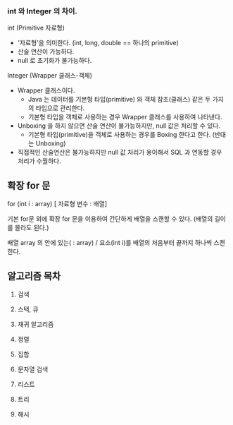 ### int 와 Integer 의 차이.

int (Primitive 자료형)

- '자료형'을 의미한다. (int, long, double == 하나의 primitive)
- 산술 연산이 가능하다.
- null 로 초기화가 불가능하다.



Integer (Wrapper 클래스-객체)

- Wrapper 클래스이다. 
  - Java 는 데이터를 기본형 타입(primitive) 와 객체 참조(클래스) 같은 두 가지의 타입으로 관리한다.
  - 기본형 타입을 객체로 사용하는 경우 Wrapper 클래스를 사용하여 나타낸다.
- Unboxing 을 하지 않으면 산술 연산이 불가능하지만, null 값은 처리할 수 있다.
  - 기본형 타입(primitive)을 객체로 사용하는 경우를 Boxing 한다고 한다. (반대는 Unboxing)
- 직접적인 산술연산은 불가능하지만 null 값 처리가 용이해서 SQL 과 연동할 경우 처리가 수월하다.



## 확장 for 문	

for (int i : array) [ 자료형 변수 : 배열]

기본 for문 외에 확장 for 문을 이용하여 간단하게 배열을 스캔할 수 있다. (배열의 길이를 몰라도 된다.) 

배열 array 의 안에 있는( : array)  / 요소(int i)를 배열의 처음부터 끝까지 하나씩 스캔한다.





## 알고리즘 목차

1. 검색

2. 스택, 큐
3. 재귀 알고리즘
4. 정렬
5. 집합
6. 문자열 검색
7. 리스트
8. 트리
9. 해시